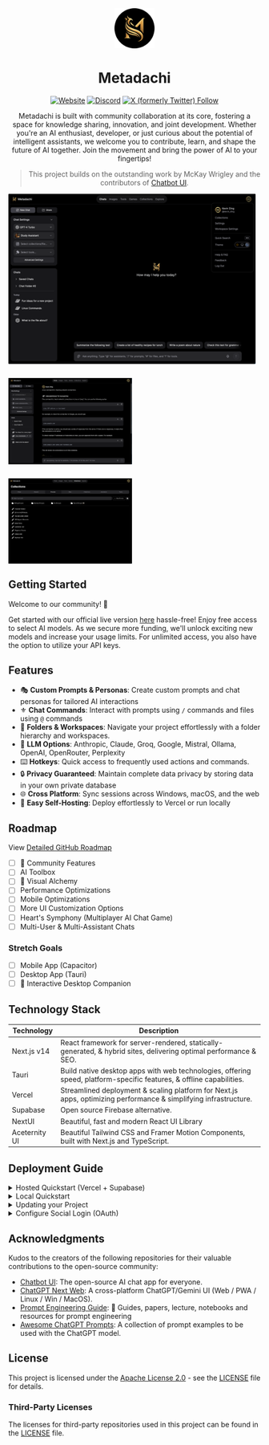 <div align="center">
<img src="public/images/icon-circle.png" alt="Metadachi Icon" style="width: 80px; height: auto;" />
<h1>Metadachi</h1>

[//]: # ([![Web][Web-image]][web-url])
[//]: # ([![Windows][Windows-image]][download-url])
[//]: # ([![MacOS][MacOS-image]][download-url])

[web-url]: https://app.metadachi.com
[download-url]: https://github.com/Phanturne/metadachi/releases
[Web-image]: https://img.shields.io/badge/Web-PWA-orange?logo=microsoftedge
[Windows-image]: https://img.shields.io/badge/-Windows-blue?logo=windows
[MacOS-image]: https://img.shields.io/badge/-MacOS-black?logo=apple
[Linux-image]: https://img.shields.io/badge/-Linux-333?logo=ubuntu

[![Website](https://img.shields.io/website?url=https%3A%2F%2Fmetadachi.com&label=Live%20Version)](https://metadachi.com)
[![Discord](https://img.shields.io/discord/1142672787820007454?logo=discord&label=Discord)](https://t.co/Wwdk6CoGxq)
[![X (formerly Twitter) Follow](https://img.shields.io/twitter/follow/metadachi)](https://twitter.com/metadachi)


Metadachi is built with community collaboration at its core, fostering a space for knowledge sharing, innovation, and joint development. Whether you're an AI enthusiast, developer, or just curious about the potential of intelligent assistants, we welcome you to contribute, learn, and shape the future of AI together. Join the movement and bring the power of AI to your fingertips!

> This project builds on the outstanding work by McKay Wrigley and the contributors of [Chatbot UI](https://github.com/mckaywrigley/chatbot-ui).

<div style="display: flex; flex-wrap: wrap; justify-content: space-between; gap: 2em;">
  <img src="public/images/website-screenshot1.png" alt="Website Screenshot 1" style="width: 98%;"/>
  <img src="public/images/website-screenshot2.png" alt="Website Screenshot 2" style="width: 49%;"/>
  <img src="public/images/website-screenshot3.png" alt="Website Screenshot 3" style="width: 49%;" />
</div>

</div>

## Getting Started
Welcome to our community! 🎉

Get started with our official live version [here](https://metadachi.com) hassle-free! Enjoy free access to select AI models. As we secure more funding, we'll unlock exciting new models and increase your usage limits. For unlimited access, you also have the option to utilize your API keys.

## Features
- 🎭 **Custom Prompts & Personas**: Create custom prompts and chat personas for tailored AI interactions
- ⚜️ **Chat Commands**: Interact with prompts using `/` commands and files using `@` commands
- 📁 **Folders & Workspaces**: Navigate your project effortlessly with a folder hierarchy and workspaces.
- 🤖 **LLM Options**: Anthropic, Claude, Groq, Google, Mistral, Ollama, OpenAI, OpenRouter, Perplexity
- ⌨️ **Hotkeys**: Quick access to frequently used actions and commands.
- 🔒 **Privacy Guaranteed**: Maintain complete data privacy by storing data in your own private database
- 🌐 **Cross Platform**: Sync sessions across Windows, macOS, and the web
- 🚀 **Easy Self-Hosting**: Deploy effortlessly to Vercel or run locally

## Roadmap
View [Detailed GitHub Roadmap](https://github.com/users/phanturne/projects/2/)

- [ ] 🤝 Community Features
- [ ] AI Toolbox
- [ ] 🎨 Visual Alchemy
- [ ] Performance Optimizations
- [ ] Mobile Optimizations
- [ ] More UI Customization Options
- [ ] Heart's Symphony (Multiplayer AI Chat Game)
- [ ] Multi-User & Multi-Assistant Chats

### Stretch Goals
- [ ] Mobile App (Capacitor)
- [ ] Desktop App (Tauri)
- [ ] 🐶 Interactive Desktop Companion

## Technology Stack
| Technology  | Description                                                                                                          |
|-------------|----------------------------------------------------------------------------------------------------------------------|
| Next.js v14 | React framework for server-rendered, statically-generated, & hybrid sites, delivering optimal performance & SEO.     |
| Tauri       | Build native desktop apps with web technologies, offering speed, platform-specific features, & offline capabilities. |
| Vercel      | Streamlined deployment & scaling platform for Next.js apps, optimizing performance & simplifying infrastructure.     |
| Supabase    | Open source Firebase alternative.                                                                                    |
| NextUI      | Beautiful, fast and modern React UI Library                                                                          |
| Aceternity UI | Beautiful Tailwind CSS and Framer Motion Components, built with Next.js and TypeScript.                              |

## Deployment Guide
<details>

<summary>Hosted Quickstart (Vercel + Supabase)</summary>

Follow these steps to get your own Metadaci instance running in the cloud.

### 1. Clone or fork the repo
Forking the repo will make it easier to receive updates.

Clone:
```sh
git clone https://github.com/phanturne/metadachi.git
```

Fork:
Use the fork button in the upper right corner of the GitHub page.

### 2. Install dependencies
Open a terminal in the root directory of your local repository and run:

```sh
npm install
```

### 3. Set up backend with Supabase
#### a. Create a new project
Go to [Supabase](https://supabase.com/) and create a new project.

#### b. Get project values
Once you are in the project dashboard, click on the "Project Settings" icon tab on the far bottom left.

Here you will get the values for the following environment variables:

- `Project Ref`: Found in "General settings" as "Reference ID"

- `Project ID`: Found in the URL of your project dashboard (Ex: https://supabase.com/dashboard/project/<YOUR_PROJECT_ID>/settings/general)

While still in "Settings" click on the "API" text tab on the left.

Here you will get the values for the following environment variables:

- `Project URL`: Found in "API Settings" as "Project URL"
- `Anon key`: Found in "Project API keys" as "anon public"
- `Service role key`: Found in "Project API keys" as "service_role" (Reminder: Treat this like a password!)

#### 4. Configure auth
Next, click on the "Authentication" icon tab on the far left.

In the text tabs, click on "Providers" and make sure "Email" is enabled.

We recommend turning off "Confirm email" for your own personal instance.

#### 5. Connect to hosted database
Open up your repository for your hosted instance of Metadachi.

In the 1st migration file `supabase/migrations/20240108234540_setup.sql` you will need to replace 2 values with the values you got above:

- `project_url` (line 53): Use the `Project URL` value from above
- `service_role_key` (line 54): Use the `Service role key` value from above

Now, open a terminal in the root directory of your local Metadachi repository. We will execute a few commands here.

Login to Supabase by running:

```sh
supabase login
```

Next, link your project by running the following command with the "Project Ref" and "Project ID" you got above:

```sh
supabase link --project-ref <project-id>
```

Your project should now be linked.

Finally, push your database to Supabase by running:

```sh
supabase db push
```

Your hosted database should now be set up!

### 4. [Optional] Configure website settings
Open the `app/lib/config.ts` file and change any of the variables.

Commit and push your changes.

### 5. Set up frontend with Vercel
Go to [Vercel](https://vercel.com/) and create a new project.

In the setup page, import your GitHub repository for your hosted instance of Metadachi.

In environment variables, add the following from the values you got above:

- `NEXT_PUBLIC_SUPABASE_URL`
- `NEXT_PUBLIC_SUPABASE_ANON_KEY`
- `SUPABASE_SERVICE_ROLE_KEY`
- `NEXT_PUBLIC_OLLAMA_URL` (only needed when using local Ollama models; default: `http://localhost:11434`)

[Optional] You can also add API keys as environment variables.

For the full list of environment variables, refer to the '.env.local.example' file.

Click "Deploy" and wait for your frontend to deploy.

Once deployed, you should be able to use your hosted instance of Metadachi via the URL Vercel gives you.

</details>


<details>

<summary>Local Quickstart</summary>

Follow these steps to get your own instance running locally.

### 1. Clone the repo
```sh
git clone https://github.com/phanturne/metadachi.git
```

### 2. Install dependencies
Open a terminal in the root directory of your local repository and run:

```sh
npm install
```

### 3. Install Supabase & run locally
#### a. Install Docker
You will need to install Docker to run Supabase locally. You can download it [here](https://docs.docker.com/get-docker) for free.

#### b. Install Supabase CLI
**MacOS/Linux**
```sh
brew install supabase/tap/supabase
```

**Windows**
```sh
scoop bucket add supabase https://github.com/supabase/scoop-bucket.git
scoop install supabase
```

#### 3. Start Supabase
In your terminal at the root of your local repository, run:

```sh
supabase start
```

### 4. [Optional] Configure website settings
Open the `/lib/config.ts` file and change any of the variables.

Commit and push your changes.

### 5. Fill in secrets
#### a. Environment variables
In your terminal at the root of your local repository, run:

```sh
cp .env.local.example .env.local
```

Get the required values by running:

```sh
supabase status
```

Note: Use `API URL` from `supabase status` for `NEXT_PUBLIC_SUPABASE_URL`

Now go to your `.env.local` file and fill in the values.

If the environment variable is set, it will disable the input in the user settings.

#### b. SQL setup
In the 1st migration file `supabase/migrations/20240108234540_setup.sql` you will need to replace 2 values with the values you got above:

- `project_url` (line 53): `http://supabase_kong_chatbotui:8000` (default) can remain unchanged if you don't change your `project_id` in the `config.toml` file
- `service_role_key` (line 54): You got this value from running `supabase status`

This prevents issues with storage files not being deleted properly.

### 6. [Optional] Install Ollama for local models
Follow the instructions [here](https://github.com/jmorganca/ollama#macos).

### 7. Run locally
In your terminal at the root of your local repository, run:

```sh
npm run chat
```

Your local instance should now be running at [http://localhost:3000](http://localhost:3000).

You can view your backend GUI at [http://localhost:54323/project/default/editor](http://localhost:54323/project/default/editor).

</details>


<details>

<summary>Updating your Project</summary>

When updating the project, ensure any website settings in `/lib/config.ts` do not get overwritten.
If new SQL scripts were added, run them with `supabase db upgrade`

### For Clones
To update your local clone with the latest changes from the original repository:

#### 1. Navigate to the directory of your cloned repository:
```sh
   cd /path/to/your/local/repo
```

#### 2. Pull the latest changes from the remote repository:
```sh
git pull origin main
```

Alternatively, you can fetch and merge separately.
```sh
git fetch origin
git merge origin/main
```

#### 3. Push your changes
```sh
git push origin main
```

### For Forks
To update your fork with the latest changes from the original repository:

#### 1. Navigate to the directory of your cloned repository:
```sh
   cd /path/to/your/local/repo
```

### 2. Add the original repository as a new remote named upstream (only needed once):
```sh
git remote add upstream https://github.com/phanturne/metadachi.git
```

#### 3. Rebase the latest changes from the remote repository:
```sh
git rebase upstream/main
```

Alternatively, you can fetch and merge separately.
```sh
git fetch upstream
git merge upstream/main
```

#### 4. Push your changes
```sh
git push origin main
```

</details>

<details>

<summary>Configure Social Login (OAuth)</summary>

Supabase offers the ability to integrate social login functionality using OAuth providers such as Google, GitHub, Facebook, and more. To activate this feature, please refer to the [Supabase Social Login Guide](https://supabase.com/docs/guides/auth/social-login). 

The key files to modify in order to implement this feature are `app/components/auth/LoginForm.tsx` and `app/components/auth/SignupForm.tsx`.

We are working on simplifying this process to enhance your experience. Thanks for hanging in there with us!

</details>

## Acknowledgments
Kudos to the creators of the following repositories for their valuable contributions to the open-source community:
- [Chatbot UI](https://github.com/mckaywrigley/chatbot-ui): The open-source AI chat app for everyone.
- [ChatGPT Next Web](https://github.com/Yidadaa/ChatGPT-Next-Web): A cross-platform ChatGPT/Gemini UI (Web / PWA / Linux / Win / MacOS).
- [Prompt Engineering Guide](https://github.com/dair-ai/Prompt-Engineering-Guide): 🐙 Guides, papers, lecture, notebooks and resources for prompt engineering
- [Awesome ChatGPT Prompts](https://github.com/f/awesome-chatgpt-prompts): A collection of prompt examples to be used with the ChatGPT model.

## License
This project is licensed under the [Apache License 2.0](LICENSE) - see the [LICENSE](LICENSE) file for details.

### Third-Party Licenses
The licenses for third-party repositories used in this project can be found in the [LICENSE](LICENSE) file.
